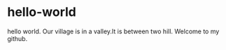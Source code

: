 # hello-world
hello world.
Our village is in a valley.It is between two hill.
Welcome to my github.
